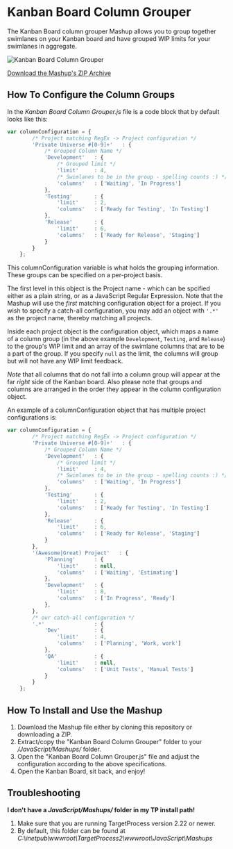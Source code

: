 Kanban Board Column Grouper
===========================

The Kanban Board column grouper Mashup allows you to group together 
swimlanes on your Kanban board and have grouped WIP limits for your 
swimlanes in aggregate.

![Kanban Board Column Grouper](https://raw.github.com/TargetProcess/MashupsLibrary/master/Kanban%20Board%20Column%20Grouper/screenshot.png)


[Download the Mashup's ZIP Archive](https://github.com/downloads/TargetProcess/MashupsLibrary/Kanban%20Board%20Column%20Grouper.zip)


How To Configure the Column Groups
----------------------------------

In the _Kanban Board Column Grouper.js_ file is a code block that by default looks
like this: 

```javascript
var columnConfiguration = {
        /* Project matching RegEx -> Project configuration */
        'Private Universe #[0-9]+'   : {
            /* Grouped Column Name */
            'Development'   : {
                /* Grouped limit */
                'limit'     : 4,
                /* Swimlanes to be in the group - spelling counts :) */
                'columns'   : ['Waiting', 'In Progress']
            },
            'Testing'       : {
                'limit'     : 2,
                'columns'   : ['Ready for Testing', 'In Testing']
            },
            'Release'       : {
                'limit'     : 6,
                'columns'   : ['Ready for Release', 'Staging']
            }
        }
	};
```

This columnConfiguration variable is what holds the grouping information.  These groups 
can be specified on a per-project basis.

The first level in this object is the Project name - which can be spcified either as a 
plain string, or as a JavaScript Regular Expression.  Note that the Mashup will use the 
_first_ matching configuration object for a project.  If you wish to specify a catch-all 
configuration, you may add an object with ``'.*'`` as the project name, thereby matching all 
projects.

Inside each project object is the configuration object, which maps a name of a column 
group (in the above example `Development`, `Testing`, and `Release`) to the group's 
WIP limit and an array of the swimlane columns that are to be a part of the group.  If you 
specify `null` as the limit, the columns will group but will not have any WIP limit feedback.

*Note* that all columns that do not fall into a column group will appear at the far _right_ 
side of the Kanban board.  Also please note that groups and columns are arranged in the order 
they appear in the column configuration object.

An example of a columnConfiguration object that has multiple project configurations is:

```javascript
var columnConfiguration = {
        /* Project matching RegEx -> Project configuration */
        'Private Universe #[0-9]+'   : {
            /* Grouped Column Name */
            'Development'   : {
                /* Grouped limit */
                'limit'     : 4,
                /* Swimlanes to be in the group - spelling counts :) */
                'columns'   : ['Waiting', 'In Progress']
            },
            'Testing'       : {
                'limit'     : 2,
                'columns'   : ['Ready for Testing', 'In Testing']
            },
            'Release'       : {
                'limit'     : 6,
                'columns'   : ['Ready for Release', 'Staging']
            }
        },
        '(Awesome|Great) Project'   : {
            'Planning'      : {
                'limit'     : null,
                'columns'   : ['Waiting', 'Estimating']
            },
            'Development'   : {
                'limit'     : 8,
                'columns'   : ['In Progress', 'Ready']
            },
        },
        /* our catch-all configuration */
        '.*'                : {
            'Dev'           : {
                'limit'     : 4,
                'columns'   : ['Planning', 'Work, work']
            },
            'QA'            : {
                'limit'     : null,
                'columns'   : ['Unit Tests', 'Manual Tests']
            }
        }
	};
```


How To Install and Use the Mashup
---------------------------------

1. Download the Mashup file either by cloning this repository or
   downloading a ZIP.
2. Extract/copy the "Kanban Board Column Grouper" folder to your 
   _<TargetProcess Install Path>/JavaScript/Mashups/_ folder.
3. Open the "Kanban Board Column Grouper.js" file and adjust the 
   configuration according to the above specifications.
4. Open the Kanban Board, sit back, and enjoy!

Troubleshooting
---------------

**I don't have a _JavaScript/Mashups/_ folder in my TP install path!**

1. Make sure that you are running TargetProcess version 2.22 or newer.
2. By default, this folder can be found at _C:\inetpub\wwwroot\TargetProcess2\wwwroot\JavaScript\Mashups_
